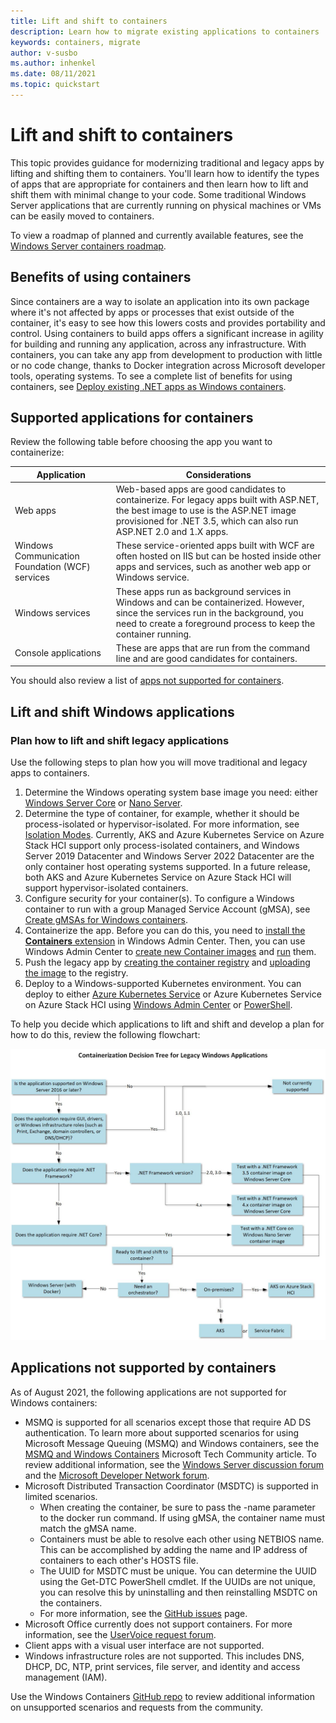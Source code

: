 ```yaml
---
title: Lift and shift to containers
description: Learn how to migrate existing applications to containers
keywords: containers, migrate
author: v-susbo
ms.author: inhenkel
ms.date: 08/11/2021
ms.topic: quickstart
---  
```


# Lift and shift to containers

This topic provides guidance for modernizing traditional and legacy apps by lifting and shifting them to containers. You'll learn how to identify the types of apps that are appropriate for containers and then learn how to lift and shift them with minimal change to your code. Some traditional Windows Server applications that are currently running on physical machines or VMs can be easily moved to containers.

To view a roadmap of planned and currently available features, see the [Windows Server containers roadmap](https://github.com/microsoft/Windows-Containers/projects/1).

## Benefits of using containers

Since containers are a way to isolate an application into its own package where it's not affected by apps or processes that exist outside of the container, it's easy to see how this lowers costs and provides portability and control.
Using containers to build apps offers a significant increase in agility for building and running any application, across any infrastructure. With containers, you can take any app from development to production with little or no code change, thanks to Docker integration across Microsoft developer tools, operating systems. To see a complete list of benefits for using containers, see [Deploy existing .NET apps as Windows containers](/dotnet/architecture/modernize-with-azure-containers/modernize-existing-apps-to-cloud-optimized/deploy-existing-net-apps-as-windows-containers).

## Supported applications for containers

Review the following table before choosing the app you want to containerize:

| Application | Considerations |
|-------------|----------------|
| Web apps | Web-based apps are good candidates to containerize. For legacy apps built with ASP.NET, the best image to use is the ASP.NET image provisioned for .NET 3.5, which can also run ASP.NET 2.0 and 1.X apps. |
| Windows Communication Foundation (WCF) services | These service-oriented apps built with WCF are often hosted on IIS but can be hosted inside other apps and services, such as another web app or Windows service. |
| Windows services | These apps run as background services in Windows and can be containerized. However, since the services run in the background, you need to create a foreground process to keep the container running. |
|  Console applications | These are apps that are run from the command line and are good candidates for containers. |

You should also review a list of [apps not supported for containers](#applications-not-supported-by-containers).

## Lift and shift Windows applications

### Plan how to lift and shift legacy applications

Use the following steps to plan how you will move traditional and legacy apps to containers.

1. Determine the Windows operating system base image you need: either [Windows Server Core](https://hub.docker.com/_/microsoft-windows-servercore) or [Nano Server](https://hub.docker.com/_/microsoft-windows-nanoserver).
2. Determine the type of container, for example, whether it should be process-isolated or hypervisor-isolated. For more information, see [Isolation Modes](../manage-containers/hyperv-container.md). Currently, AKS and Azure Kubernetes Service on Azure Stack HCI support only process-isolated containers, and Windows Server 2019 Datacenter and Windows Server 2022 Datacenter are the only container host operating systems supported. In a future release, both AKS and Azure Kubernetes Service on Azure Stack HCI will support hypervisor-isolated containers.
3. Configure security for your container(s). To configure a Windows container to run with a group Managed Service Account (gMSA), see [Create gMSAs for Windows containers](../manage-containers/manage-serviceaccounts.md).
4. Containerize the app. Before you can do this, you need to [install the **Containers** extension](../wac-tooling/wac-extension.md) in Windows Admin Center. Then, you can use Windows Admin Center to [create new Container images](../wac-tooling/wac-images.md) and [run](../wac-tooling/wac-containers.md) them.
5. Push the legacy app by [creating the container registry](/azure/container-registry/container-registry-get-started-powershell) and [uploading the image](/azure/container-registry/container-registry-get-started-powershell#push-image-to-registry) to the registry.
6. Deploy to a Windows-supported Kubernetes environment. You can deploy to either [Azure Kubernetes Service](/azure/aks/) or Azure Kubernetes Service on Azure Stack HCI using [Windows Admin Center](/azure-stack/aks-hci/setup) or [PowerShell](/azure-stack/aks-hci/setup-powershell).

To help you decide which applications to lift and shift and develop a plan for how to do this, review the following flowchart:

![Graphic showing a flowchart on how to lift and shift Windows apps.](./media/DecisionTreeflowchartv2.jpg#lightbox)

## Applications not supported by containers

As of August 2021, the following applications are not supported for Windows containers:

- MSMQ is supported for all scenarios except those that require AD DS authentication. To learn more about supported scenarios for using Microsoft Message Queuing (MSMQ) and Windows containers, see the [MSMQ and Windows Containers](https://techcommunity.microsoft.com/t5/containers/msmq-and-windows-containers/ba-p/1981414) Microsoft Tech Community article. To review additional information, see the [Windows Server discussion forum](https://windowsserver.uservoice.com/forums/304624-containers/suggestions/15719031-create-base-container-image-with-msmq-server) and the [Microsoft Developer Network forum](https://social.msdn.microsoft.com/Forums/bce99a7d-aa60-44fa-a348-450855650810/msmqserver-is-it-supported?forum=windowscontainers). 
- Microsoft Distributed Transaction Coordinator (MSDTC) is supported in limited scenarios.
  - When creating the container, be sure to pass the -name parameter to the docker run command. If using gMSA, the container name must match the gMSA name.
  - Containers must be able to resolve each other using NETBIOS name. This can be accomplished by adding the name and IP address of containers to each other's HOSTS file. 
  - The UUID for MSDTC must be unique. You can determine the UUID using the Get-DTC PowerShell cmdlet. If the UUIDs are not unique, you can resolve this by uninstalling and then reinstalling MSDTC on the containers.
  - For more information, see the [GitHub issues](https://github.com/MicrosoftDocs/Virtualization-Documentation/issues/494) page.
- Microsoft Office currently does not support containers. For more information, see the [UserVoice request forum](https://windowsserver.uservoice.com/forums/304624-containers/suggestions/19686220-provide-office-support-for-containers).  
- Client apps with a visual user interface are not supported.  
- Windows infrastructure roles are not supported. This includes DNS, DHCP, DC, NTP, print services, file server, and identity and access management (IAM).  
  
Use the Windows Containers [GitHub repo](https://github.com/microsoft/Windows-Containers/issues) to review additional information on unsupported scenarios and requests from the community.